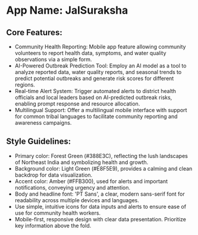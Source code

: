 # **App Name**: JalSuraksha

## Core Features:

- Community Health Reporting: Mobile app feature allowing community volunteers to report health data, symptoms, and water quality observations via a simple form.
- AI-Powered Outbreak Prediction Tool: Employ an AI model as a tool to analyze reported data, water quality reports, and seasonal trends to predict potential outbreaks and generate risk scores for different regions.
- Real-time Alert System: Trigger automated alerts to district health officials and local leaders based on AI-predicted outbreak risks, enabling prompt response and resource allocation.
- Multilingual Support: Offer a multilingual mobile interface with support for common tribal languages to facilitate community reporting and awareness campaigns.

## Style Guidelines:

- Primary color: Forest Green (#388E3C), reflecting the lush landscapes of Northeast India and symbolizing health and growth.
- Background color: Light Green (#E8F5E9), provides a calming and clean backdrop for data visualization.
- Accent color: Amber (#FFB300), used for alerts and important notifications, conveying urgency and attention.
- Body and headline font: 'PT Sans', a clear, modern sans-serif font for readability across multiple devices and languages.
- Use simple, intuitive icons for data inputs and alerts to ensure ease of use for community health workers.
- Mobile-first, responsive design with clear data presentation. Prioritize key information above the fold.
